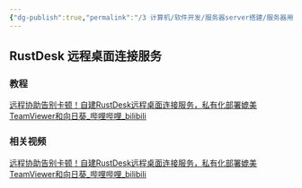 ```yaml
---
{"dg-publish":true,"permalink":"/3 计算机/软件开发/服务器server搭建/服务器用途/远程连接服务器/","title":"远程连接服务器"}
---
```



## RustDesk 远程桌面连接服务
### 教程
[远程协助告别卡顿！自建RustDesk远程桌面连接服务，私有化部署媲美TeamViewer和向日葵\_哔哩哔哩\_bilibili](https://www.bilibili.com/video/BV148411i7DR/?buvid=XY630CE669F34078F341989B1EE06E60B0127&is_story_h5=false&mid=g8UDjEqHIS5oCexxb9oAEQ%3D%3D&p=1&plat_id=116&share_from=ugc&share_medium=android&share_plat=android&share_session_id=a28f24d4-296d-4a47-97d4-a8e4b0608313&share_source=COPY&share_tag=s_i&timestamp=1696095048&unique_k=mNxbSmy&up_id=355567627)
### 相关视频
[远程协助告别卡顿！自建RustDesk远程桌面连接服务，私有化部署媲美TeamViewer和向日葵\_哔哩哔哩\_bilibili](https://www.bilibili.com/video/BV148411i7DR/?buvid=XY630CE669F34078F341989B1EE06E60B0127&is_story_h5=false&mid=g8UDjEqHIS5oCexxb9oAEQ%3D%3D&p=1&plat_id=116&share_from=ugc&share_medium=android&share_plat=android&share_session_id=a28f24d4-296d-4a47-97d4-a8e4b0608313&share_source=COPY&share_tag=s_i&timestamp=1696095048&unique_k=mNxbSmy&up_id=355567627)